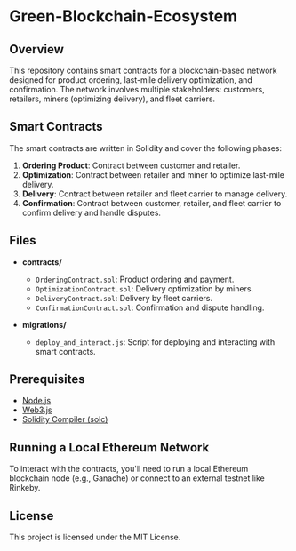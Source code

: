 # Green-Blockchain-Ecosystem

## Overview

This repository contains smart contracts for a blockchain-based network designed for product ordering, last-mile delivery optimization, and confirmation. The network involves multiple stakeholders: customers, retailers, miners (optimizing delivery), and fleet carriers.

## Smart Contracts

The smart contracts are written in Solidity and cover the following phases:
1. **Ordering Product**: Contract between customer and retailer.
2. **Optimization**: Contract between retailer and miner to optimize last-mile delivery.
3. **Delivery**: Contract between retailer and fleet carrier to manage delivery.
4. **Confirmation**: Contract between customer, retailer, and fleet carrier to confirm delivery and handle disputes.

## Files

- **contracts/**
    - `OrderingContract.sol`: Product ordering and payment.
    - `OptimizationContract.sol`: Delivery optimization by miners.
    - `DeliveryContract.sol`: Delivery by fleet carriers.
    - `ConfirmationContract.sol`: Confirmation and dispute handling.
  
- **migrations/**
    - `deploy_and_interact.js`: Script for deploying and interacting with smart contracts.

## Prerequisites

- [Node.js](https://nodejs.org/)
- [Web3.js](https://web3js.readthedocs.io/)
- [Solidity Compiler (solc)](https://soliditylang.org/)

## Running a Local Ethereum Network

To interact with the contracts, you'll need to run a local Ethereum blockchain node (e.g., Ganache) or connect to an external testnet like Rinkeby.

## License

This project is licensed under the MIT License.
